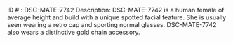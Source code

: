 ID # : DSC-MATE-7742
Description: DSC-MATE-7742 is a human female of average height and build with a unique spotted facial feature. She is usually seen wearing a retro cap and sporting normal glasses. DSC-MATE-7742 also wears a distinctive gold chain accessory.